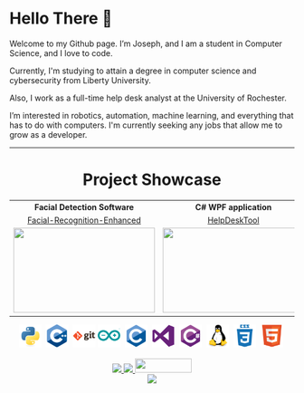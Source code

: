# Hello There 👋

Welcome to my Github page. I’m Joseph, and I am a student in Computer Science, and I love to code.

Currently, I'm studying to attain a degree in computer science and cybersecurity from Liberty University.

Also, I work as a full-time help desk analyst at the University of Rochester.

I’m interested in robotics, automation, machine learning, and everything that has to do with computers.
I'm currently seeking any jobs that allow me to grow as a developer.

 ---
 <h1 align="center">Project Showcase</h1>
 <table align="center">
   <tr>
    <th>Facial Detection Software</th>
    <th>C# WPF application</th>
    <th>Home File Server</th>
  </tr>
  <tr align="center">
    <td><a href="https://github.com/jpatrick5402/Facial-Detection-Enhanced">Facial-Recognition-Enhanced</td>
    <td><a href="https://github.com/jpatrick5402/HelpDeskTool">HelpDeskTool</td>
    <td><a href="https://github.com/jpatrick5402/Homemade-NAS-and-VPN">Homemade-NAS-and-VPN</td>
  </tr>
  <tr>
   <td><a href="https://github.com/jpatrick5402/Facial-Detection-Enhanced"><img src="https://media.giphy.com/media/MC6eSuC3yypCU/giphy.gif" width="250" height="150"/></a></td>
   <td><a href="https://github.com/jpatrick5402/HelpDeskTool"><img src="https://media.giphy.com/media/bGgsc5mWoryfgKBx1u/giphy.gif" width="250" height="150"/></a></td>
   <td><a href="https://github.com/jpatrick5402/Homemade-NAS-and-VPN"><img src="https://media.giphy.com/media/IbCX8pCcOTmKPF2M5O/giphy.gif" width="250" height="150"/></a></td>
  </tr>
 </table>


 
<div align="center">
  <img src="https://github.com/devicons/devicon/blob/master/icons/python/python-original.svg" title="Python" alt="Python" width="40" height="40"/>&nbsp;
  <img src="https://github.com/devicons/devicon/blob/master/icons/cplusplus/cplusplus-original.svg"  title="C++" alt="C++" width="40" height="40"/>&nbsp;
  <img src="https://github.com/devicons/devicon/blob/master/icons/git/git-original-wordmark.svg" title="Git" **alt="Git" width="40" height="40"/>
  <img src="https://github.com/devicons/devicon/blob/master/icons/arduino/arduino-original.svg"  title="Arduino" alt="Arduino" width="40" height="40"/>&nbsp;
  <img src="https://github.com/devicons/devicon/blob/master/icons/c/c-original.svg"  title="C" alt="C" width="40" height="40"/>&nbsp;
  <img src="https://github.com/devicons/devicon/blob/master/icons/visualstudio/visualstudio-plain.svg"  title="VisaulStudio" alt="VisaulStudio" width="40" height="40"/>&nbsp;
  <img src="https://github.com/devicons/devicon/blob/master/icons/csharp/csharp-original.svg"  title="C#" alt="C#" width="40" height="40"/>&nbsp;
  <img src="https://github.com/devicons/devicon/blob/master/icons/linux/linux-original.svg" title="Linux" alt="Linux" width="40" height="40"/>&nbsp;
  <img src="https://github.com/devicons/devicon/blob/master/icons/css3/css3-plain-wordmark.svg"  title="CSS3" alt="CSS" width="40" height="40"/>&nbsp;
  <img src="https://github.com/devicons/devicon/blob/master/icons/html5/html5-original.svg" title="HTML5" alt="HTML" width="40" height="40"/>&nbsp;
</div>

<div id="badges" align="center">
  <br>
    <a href="https://www.linkedin.com/in/joseph-patrick-b84990238/">
      <img src="https://img.shields.io/badge/LinkedIn-blue?logo=linkedin&logoColor=white&style=for-the-badge" height="25"/>
    </a>
    <a href="https://www.facebook.com/profile.php?id=100010063573110">
      <img src="https://img.shields.io/badge/FaceBook-darkblue?logo=facebook&logoColor=white&style=for-the-badge" height="25"/>
    </a>
    <a href="mailto:jpatrick5402@gmail.com" target="blank">
      <img src="https://img.shields.io/badge/Email-red?logo=gmail&logoColor=white&style=for-the-badge" width="100" height="25">
    </a>
  <br>
  <img src="https://media.giphy.com/media/3kPDmoWdBpQPNhCnUG/giphy.gif" width="100"/>
  <br>
</div>
<!--- Quality Over Quantity | Commits do not prove skill --->
<!--- Quality Over Quantity | Commits do not prove skill --->
